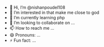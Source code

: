 - 👋 Hi, I’m @nishanpoudel108
- 👀 I’m interested in that make me close to god
- 🌱 I’m currently learning php
- 💞️ I’m looking to collaborate on ...
- 📫 How to reach me ...
- 😄 Pronouns: ...
- ⚡ Fun fact: ...

<!---
nishanpoudel108/nishanpoudel108 is a ✨ special ✨ repository because its `README.md` (this file) appears on your GitHub profile.
You can click the Preview link to take a look at your changes.
--->
